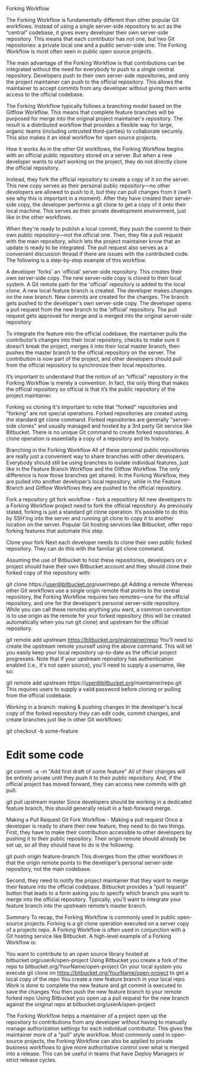 ####
Forking Workflow


The Forking Workflow is fundamentally different than other popular Git workflows. Instead of using a single server-side repository to act as the “central” codebase, it gives every developer their own server-side repository. This means that each contributor has not one, but two Git repositories: a private local one and a public server-side one. The Forking Workflow is most often seen in public open source projects.

The main advantage of the Forking Workflow is that contributions can be integrated without the need for everybody to push to a single central repository. Developers push to their own server-side repositories, and only the project maintainer can push to the official repository. This allows the maintainer to accept commits from any developer without giving them write access to the official codebase.

The Forking Workflow typically follows a branching model based on the Gitflow Workflow. This means that complete feature branches will be purposed for merge into the original project maintainer's repository. The result is a distributed workflow that provides a flexible way for large, organic teams (including untrusted third-parties) to collaborate securely. This also makes it an ideal workflow for open source projects.


How it works
As in the other Git workflows, the Forking Workflow begins with an official public repository stored on a server. But when a new developer wants to start working on the project, they do not directly clone the official repository.

Instead, they fork the official repository to create a copy of it on the server. This new copy serves as their personal public repository—no other developers are allowed to push to it, but they can pull changes from it (we’ll see why this is important in a moment). After they have created their server-side copy, the developer performs a git clone to get a copy of it onto their local machine. This serves as their private development environment, just like in the other workflows.

When they're ready to publish a local commit, they push the commit to their own public repository—not the official one. Then, they file a pull request with the main repository, which lets the project maintainer know that an update is ready to be integrated. The pull request also serves as a convenient discussion thread if there are issues with the contributed code. The following is a step-by-step example of this workflow.



A developer 'forks' an 'official' server-side repository. This creates their own server-side copy.
The new server-side copy is cloned to their local system.
A Git remote path for the 'official' repository is added to the local clone.
A new local feature branch is created.
The developer makes changes on the new branch.
New commits are created for the changes.
The branch gets pushed to the developer's own server-side copy.
The developer opens a pull request from the new branch to the 'official' repository.
The pull request gets approved for merge and is merged into the original server-side repository

To integrate the feature into the official codebase, the maintainer pulls the contributor’s changes into their local repository, checks to make sure it doesn’t break the project, merges it into their local master branch, then pushes the master branch to the official repository on the server. The contribution is now part of the project, and other developers should pull from the official repository to synchronize their local repositories.

It’s important to understand that the notion of an “official” repository in the Forking Workflow is merely a convention. In fact, the only thing that makes the official repository so official is that it’s the public repository of the project maintainer.

Forking vs cloning
It's important to note that "forked" repositories and "forking" are not special operations. Forked repositories are created using the standard git clone command. Forked repositories are generally "server-side clones" and usually managed and hosted by a 3rd party Git service like Bitbucket. There is no unique Git command to create forked repositories. A clone operation is essentially a copy of a repository and its history.

Branching in the Forking Workflow
All of these personal public repositories are really just a convenient way to share branches with other developers. Everybody should still be using branches to isolate individual features, just like in the Feature Branch Workflow and the Gitflow Workflow. The only difference is how those branches get shared. In the Forking Workflow, they are pulled into another developer’s local repository, while in the Feature Branch and Gitflow Workflows they are pushed to the official repository.

Fork a repository
git fork workflow - fork a repositiory
All new developers to a Forking Workflow project need to fork the official repository. As previously stated, forking is just a standard git clone operation. It’s possible to do this by SSH’ing into the server and running git clone to copy it to another location on the server. Popular Git hosting services like Bitbucket, offer repo forking features that automate this step.

Clone your fork
Next each developer needs to clone their own public forked repository. They can do this with the familiar git clone command.

Assuming the use of Bitbucket to host these repositories, developers on a project should have their own Bitbucket account and they should clone their forked copy of the repository with:

git clone https://user@bitbucket.org/user/repo.git
Adding a remote
Whereas other Git workflows use a single origin remote that points to the central repository, the Forking Workflow requires two remotes—one for the official repository, and one for the developer’s personal server-side repository. While you can call these remotes anything you want, a common convention is to use origin as the remote for your forked repository (this will be created automatically when you run git clone) and upstream for the official repository.

git remote add upstream https://bitbucket.org/maintainer/repo
You’ll need to create the upstream remote yourself using the above command. This will let you easily keep your local repository up-to-date as the official project progresses. Note that if your upstream repository has authentication enabled (i.e., it's not open source), you'll need to supply a username, like so:

git remote add upstream https://user@bitbucket.org/maintainer/repo.git
This requires users to supply a valid password before cloning or pulling from the official codebase.

Working in a branch: making & pushing changes
In the developer's local copy of the forked repository they can edit code, commit changes, and create branches just like in other Git workflows:

git checkout -b some-feature
# Edit some code
git commit -a -m "Add first draft of some feature"
All of their changes will be entirely private until they push it to their public repository. And, if the official project has moved forward, they can access new commits with git pull:

git pull upstream master
Since developers should be working in a dedicated feature branch, this should generally result in a fast-forward merge.

Making a Pull Request
Git Fork Workflow - Making a pull request
Once a developer is ready to share their new feature, they need to do two things. First, they have to make their contribution accessible to other developers by pushing it to their public repository. Their origin remote should already be set up, so all they should have to do is the following:

git push origin feature-branch
This diverges from the other workflows in that the origin remote points to the developer’s personal server-side repository, not the main codebase.

Second, they need to notify the project maintainer that they want to merge their feature into the official codebase. Bitbucket provides a “pull request” button that leads to a form asking you to specify which branch you want to merge into the official repository. Typically, you’ll want to integrate your feature branch into the upstream remote’s master branch.

Summary
To recap, the Forking Workflow is commonly used in public open-source projects. Forking is a git clone operation executed on a server copy of a projects repo. A Forking Workflow is often used in conjunction with a Git hosting service like Bitbucket. A high-level example of a Forking Workflow is:



You want to contribute to an open source library hosted at bitbucket.org/userA/open-project
Using Bitbucket you create a fork of the repo to bitbucket.org/YourName/open-project
On your local system you execute git clone on https://bitbucket.org/YourName/open-project to get a local copy of the repo
You create a new feature branch in your local repo
Work is done to complete the new feature and git commit is executed to save the changes
You then push the new feature branch to your remote forked repo
Using Bitbucket you open up a pull request for the new branch against the original repo at bitbucket.org/userA/open-project



The Forking Workflow helps a maintainer of a project open up the repository to contributions from any developer without having to manually manage authorization settings for each individual contributor. This gives the maintainer more of a "pull" style workflow. Most commonly used in open-source projects, the Forking Workflow can also be applied to private business workflows to give more authoritative control over what is merged into a release. This can be useful in teams that have Deploy Managers or strict release cycles.
